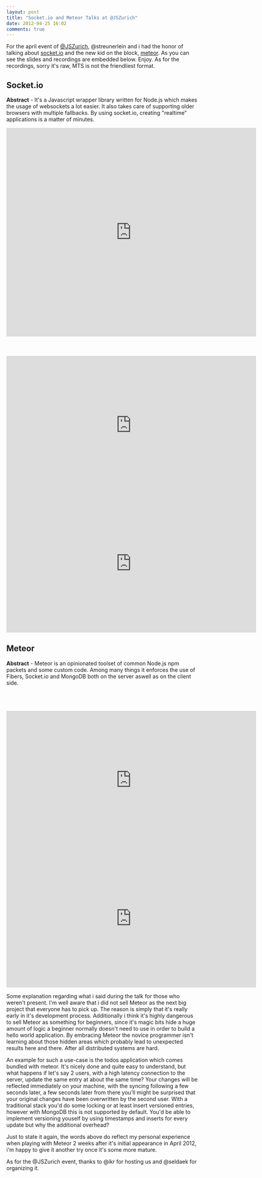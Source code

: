 ```yaml
---
layout: post
title: "Socket.io and Meteor Talks at @JSZurich"
date: 2012-04-25 16:02
comments: true
---
```

For the april event of [@JSZurich](https://twitter.com/#!/jszurich), @streunerlein and i had the honor of talking about [socket.io](http://socket.io/) and the new kid on the block, [meteor](http://meteor.com/). As you can see the slides and recordings are embedded below. Enjoy. As for the recordings, sorry it's raw, MTS is not the friendliest format.

## Socket.io

**Abstract** - It's a Javascript wrapper library written for Node.js which makes the usage of websockets a lot easier. It also takes care of supporting older browsers with multiple fallbacks. By using socket.io, creating "realtime" applications is a matter of minutes.

<div style="width:654px" id="__ss_12675407"><iframe src="http://www.slideshare.net/slideshow/embed_code/12675407?rel=0" width="654" height="546" frameborder="0" marginwidth="0" marginheight="0" scrolling="no"></iframe></div><br><br><br>

<iframe width="654" height="362" src="https://www.youtube.com/embed/ry2fe9os6fc" frameborder="0" allowfullscreen></iframe>

<iframe width="654" height="362" src="http://www.youtube.com/embed/CW1Y1ct_IRU" frameborder="0" allowfullscreen></iframe>

## Meteor

**Abstract** - Meteor is an opinionated toolset of common Node.js npm packets and some custom code. Among many things it enforces the use of Fibers, Socket.io and MongoDB both on the server aswell as on the client side.

<script async class="speakerdeck-embed" data-id="4f9724d5947c450022024e02" data-ratio="1.3333333333333333" src="//speakerdeck.com/assets/embed.js"></script><br><br><br>

<iframe width="654" height="362" src="http://www.youtube.com/embed/0mplHShxPWA" frameborder="0" allowfullscreen></iframe>

<iframe width="654" height="362" src="http://www.youtube.com/embed/nqsLYKzAdMQ" frameborder="0" allowfullscreen></iframe>

Some explanation regarding what i said during the talk for those who weren't present. I'm well aware that i did not sell Meteor as the next big project that everyone has to pick up. The reason is simply that it's really early in it's development process. Additionally i think it's highly dangerous to sell Meteor as something for beginners, since it's magic bits hide a huge amount of logic a beginner normally doesn't need to use in order to build a hello world application. By embracing Meteor the novice programmer isn't learning about those hidden areas which probably lead to unexpected results here and there. After all distributed systems are hard.

An example for such a use-case is the todos application which comes bundled with meteor. It's nicely done and quite easy to understand, but what happens if let's say 2 users, with a high latency connection to the server, update the same entry at about the same time? Your changes will be reflected immediately on your machine, with the syncing following a few seconds later, a few seconds later from there you'll might be surprised that your original changes have been overwritten by the second user. With a traditional stack you'd do some locking or at least insert versioned entries, however with MongoDB this is not supported by default. You'd be able to implement versioning youself by using timestamps and inserts for every update but why the additional overhead?

Just to state it again, the words above do reflect my personal experience when playing with Meteor 2 weeks after it's initial appearance in April 2012, i'm happy to give it another try once it's some more mature.

As for the @JSZurich event, thanks to @ikr for hosting us and @seldaek for organizing it.